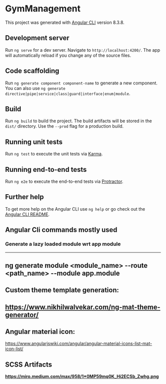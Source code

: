 # GymManagement

This project was generated with [Angular CLI](https://github.com/angular/angular-cli) version 8.3.8.

## Development server

Run `ng serve` for a dev server. Navigate to `http://localhost:4200/`. The app will automatically reload if you change any of the source files.

## Code scaffolding

Run `ng generate component component-name` to generate a new component. You can also use `ng generate directive|pipe|service|class|guard|interface|enum|module`.

## Build

Run `ng build` to build the project. The build artifacts will be stored in the `dist/` directory. Use the `--prod` flag for a production build.

## Running unit tests

Run `ng test` to execute the unit tests via [Karma](https://karma-runner.github.io).

## Running end-to-end tests

Run `ng e2e` to execute the end-to-end tests via [Protractor](http://www.protractortest.org/).

## Further help

To get more help on the Angular CLI use `ng help` or go check out the [Angular CLI README](https://github.com/angular/angular-cli/blob/master/README.md).

## Angular Cli commands mostly used

### Generate a lazy loaded module wrt app module
--------------------------------------------------------------------------
ng generate module <module_name> --route <path_name> --module app.module
---------------------------------------------------------------------------
Custom theme template generation:
---------------------------------------------------------------------------
https://www.nikhilwalvekar.com/ng-mat-theme-generator/
---------------------------------------------------------------------------
Angular material icon:
---------------------------------------------------------------------------
https://www.angularjswiki.com/angular/angular-material-icons-list-mat-icon-list/

## SCSS Artifacts
<b>https://miro.medium.com/max/958/1*0MP59mq0K_Hi2ECSb_Zwhg.png</b>